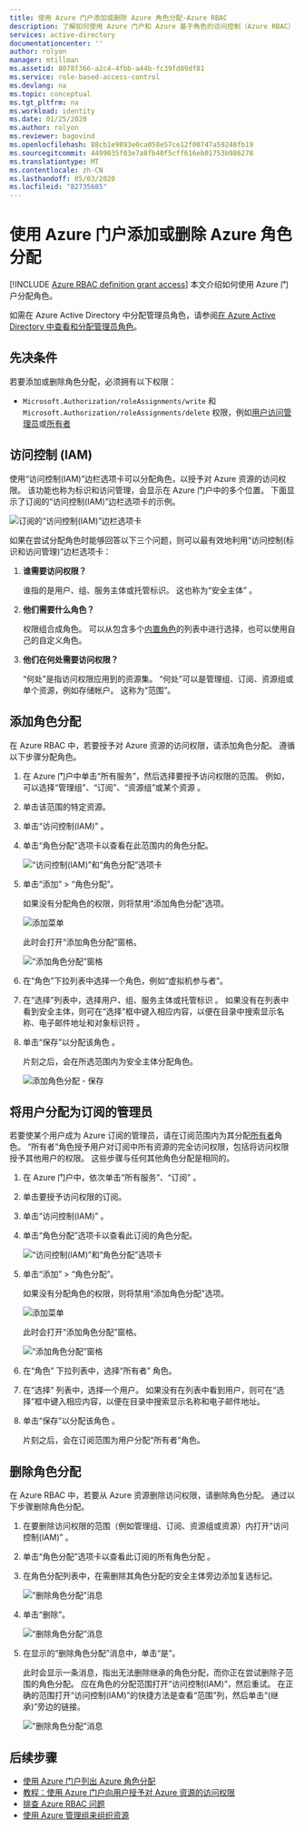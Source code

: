 ```yaml
---
title: 使用 Azure 门户添加或删除 Azure 角色分配-Azure RBAC
description: 了解如何使用 Azure 门户和 Azure 基于角色的访问控制（Azure RBAC）为用户、组、服务主体或托管标识授予对 Azure 资源的访问权限。
services: active-directory
documentationcenter: ''
author: rolyon
manager: mtillman
ms.assetid: 8078f366-a2c4-4fbb-a44b-fc39fd89df81
ms.service: role-based-access-control
ms.devlang: na
ms.topic: conceptual
ms.tgt_pltfrm: na
ms.workload: identity
ms.date: 01/25/2020
ms.author: rolyon
ms.reviewer: bagovind
ms.openlocfilehash: 88cb1e9893e0ca058e57ce12f00747a59248fb19
ms.sourcegitcommit: 4499035f03e7a8fb40f5cff616eb01753b986278
ms.translationtype: MT
ms.contentlocale: zh-CN
ms.lasthandoff: 05/03/2020
ms.locfileid: "82735685"
---
```

# <a name="add-or-remove-azure-role-assignments-using-the-azure-portal"></a>使用 Azure 门户添加或删除 Azure 角色分配

[!INCLUDE [Azure RBAC definition grant access](../../includes/role-based-access-control-definition-grant.md)] 本文介绍如何使用 Azure 门户分配角色。

如需在 Azure Active Directory 中分配管理员角色，请参阅[在 Azure Active Directory 中查看和分配管理员角色](../active-directory/users-groups-roles/directory-manage-roles-portal.md)。

## <a name="prerequisites"></a>先决条件

若要添加或删除角色分配，必须拥有以下权限：

- `Microsoft.Authorization/roleAssignments/write` 和 `Microsoft.Authorization/roleAssignments/delete` 权限，例如[用户访问管理员](built-in-roles.md#user-access-administrator)或[所有者](built-in-roles.md#owner)

## <a name="access-control-iam"></a>访问控制 (IAM)

使用“访问控制(IAM)”边栏选项卡可以分配角色，以授予对 Azure 资源的访问权限。  该功能也称为标识和访问管理，会显示在 Azure 门户中的多个位置。 下面显示了订阅的“访问控制(IAM)”边栏选项卡的示例。

![订阅的“访问控制(IAM)”边栏选项卡](./media/role-assignments-portal/access-control-subscription.png)

如果在尝试分配角色时能够回答以下三个问题，则可以最有效地利用“访问控制(标识和访问管理)”边栏选项卡：

1. **谁需要访问权限？**

    谁指的是用户、组、服务主体或托管标识。 这也称为“安全主体”  。

1. **他们需要什么角色？**

    权限组合成角色。 可以从包含多个[内置角色](built-in-roles.md)的列表中进行选择，也可以使用自己的自定义角色。

1. **他们在何处需要访问权限？**

    “何处”是指访问权限应用到的资源集。 “何处”可以是管理组、订阅、资源组或单个资源，例如存储帐户。 这称为“范围”。 

## <a name="add-a-role-assignment"></a>添加角色分配

在 Azure RBAC 中，若要授予对 Azure 资源的访问权限，请添加角色分配。 遵循以下步骤分配角色。

1. 在 Azure 门户中单击“所有服务”，然后选择要授予访问权限的范围。  例如，可以选择“管理组”、“订阅”、“资源组”或某个资源    。

1. 单击该范围的特定资源。

1. 单击“访问控制(IAM)”  。

1. 单击“角色分配”选项卡以查看在此范围内的角色分配。 

    ![“访问控制(IAM)”和“角色分配”选项卡](./media/role-assignments-portal/role-assignments.png)

1. 单击“添加” > “角色分配”。  

   如果没有分配角色的权限，则将禁用“添加角色分配”选项。

   ![添加菜单](./media/role-assignments-portal/add-menu.png)

    此时会打开“添加角色分配”窗格。

   ![“添加角色分配”窗格](./media/role-assignments-portal/add-role-assignment.png)

1. 在“角色”下拉列表中选择一个角色，例如“虚拟机参与者”。  

1. 在“选择”列表中，选择用户、组、服务主体或托管标识  。 如果没有在列表中看到安全主体，则可在“选择”框中键入相应内容，以便在目录中搜索显示名称、电子邮件地址和对象标识符  。

1. 单击“保存”以分配该角色  。

   片刻之后，会在所选范围内为安全主体分配角色。

    ![添加角色分配 - 保存](./media/role-assignments-portal/add-role-assignment-save.png)

## <a name="assign-a-user-as-an-administrator-of-a-subscription"></a>将用户分配为订阅的管理员

若要使某个用户成为 Azure 订阅的管理员，请在订阅范围内为其分配[所有者](built-in-roles.md#owner)角色。 “所有者”角色授予用户对订阅中所有资源的完全访问权限，包括将访问权限授予其他用户的权限。 这些步骤与任何其他角色分配是相同的。

1. 在 Azure 门户中，依次单击“所有服务”、“订阅”   。

1. 单击要授予访问权限的订阅。

1. 单击“访问控制(IAM)”  。

1. 单击“角色分配”选项卡以查看此订阅的角色分配。 

    ![“访问控制(IAM)”和“角色分配”选项卡](./media/role-assignments-portal/role-assignments.png)

1. 单击“添加” > “角色分配”。  

   如果没有分配角色的权限，则将禁用“添加角色分配”选项。

   ![添加菜单](./media/role-assignments-portal/add-menu.png)

    此时会打开“添加角色分配”窗格。

   ![“添加角色分配”窗格](./media/role-assignments-portal/add-role-assignment.png)

1. 在“角色”  下拉列表中，选择“所有者”  角色。

1. 在“选择”  列表中，选择一个用户。 如果没有在列表中看到用户，则可在“选择”框中键入相应内容，以便在目录中搜索显示名称和电子邮件地址。 

1. 单击“保存”以分配该角色  。

   片刻之后，会在订阅范围为用户分配“所有者”角色。

## <a name="remove-a-role-assignment"></a>删除角色分配

在 Azure RBAC 中，若要从 Azure 资源删除访问权限，请删除角色分配。 通过以下步骤删除角色分配。

1. 在要删除访问权限的范围（例如管理组、订阅、资源组或资源）内打开“访问控制(IAM)”  。

1. 单击“角色分配”选项卡以查看此订阅的所有角色分配  。

1. 在角色分配列表中，在需删除其角色分配的安全主体旁边添加复选标记。

   ![“删除角色分配”消息](./media/role-assignments-portal/remove-role-assignment-select.png)

1. 单击“删除”。 

   ![“删除角色分配”消息](./media/role-assignments-portal/remove-role-assignment.png)

1. 在显示的“删除角色分配”消息中，单击“是”。 

    此时会显示一条消息，指出无法删除继承的角色分配，而你正在尝试删除子范围的角色分配。 应在角色的分配范围打开“访问控制(IAM)”，然后重试。 在正确的范围打开“访问控制(IAM)”的快捷方法是查看“范围”列，然后单击“(继承)”旁边的链接。  

   ![“删除角色分配”消息](./media/role-assignments-portal/remove-role-assignment-inherited.png)

## <a name="next-steps"></a>后续步骤

- [使用 Azure 门户列出 Azure 角色分配](role-assignments-list-portal.md)
- [教程：使用 Azure 门户向用户授予对 Azure 资源的访问权限](quickstart-assign-role-user-portal.md)
- [排查 Azure RBAC 问题](troubleshooting.md)
- [使用 Azure 管理组来组织资源](../governance/management-groups/overview.md)
